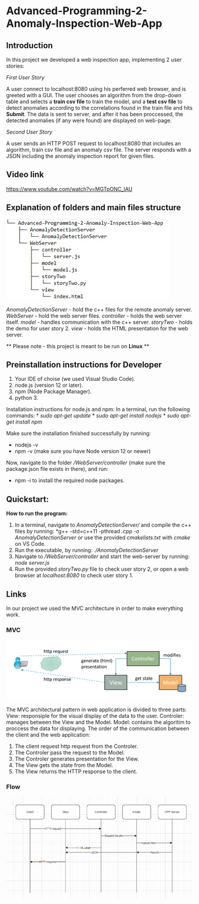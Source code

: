 # Advanced-Programming-2-Anomaly-Inspection-Web-App
## Introduction
In this project we developed a web inspection app, implementing 2 user stories:

*First User Story* 

A user connect to localhost:8080 using his perferred web browser, and is greeted with a GUI. The user chooses an algorithm from the drop-down table and selects a **train csv file** to train the model, and a **test csv file** to detect anomalies according to the correlations found in the train file and hits **Submit**.
The data is sent to server, and after it has been proccessed, the detected anomalies (if any were found) are displayed on web-page.

*Second User Story* 

A user sends an HTTP POST request to localhost:8080 that includes an algorithm, train csv file and an anomaly csv file.
   The server responds with a JSON including the anomaly inspection report for given files.
## Video link
https://www.youtube.com/watch?v=MGTpONC_lAU

## Explanation of folders and main files structure

![fileTree](https://raw.githubusercontent.com/DanielKnafel/Advanced-Programming-2-Anomaly-Inspection-Web-App/main/Images/fileTree.jpg)

*AnomalyDetectionServer* - hold the c++ files for the remote anomaly server.
*WebServer* - hold the web server files.
   *controller* - holds the web server itself.
   *model* - handles communication with the c++ server.
   *storyTwo* - holds the demo for user story 2.
   *view* - holds the HTML presentation for the web server.

** Please note - this project is meant to be run on **Linux** **

## Preinstallation instructions for Developer
1. Your IDE of choise (we used Visual Studio Code).
2. node.js (version 12 or later).
3. npm (Node Package Manager).
4. python 3.

Installation instructions for node.js and npm:
   In a terminal, run the following commands:
      * *sudo apt-get update*
      * *sudo apt-get install nodejs*
      * *sudo apt-get install npm*

Make sure the installation finished successfully by running:
   * nodejs -v
   * npm -v (make sure you have Node version 12 or newer)
   
Now, navigate to the folder */WebServer/controller* (make sure the package.json file exists in there), and run:
   * npm -i
to install the required node packages.

## Quickstart:
**How to run the program:**
1. In a terminal, navigate to *AnomalyDetectionServer/* and compile the c++ files by running:
   *g++ -std=c++11 -pthread *.cpp -o AnomalyDetectionServer*
   or use the provided *cmakelists.txt* with *cmake* on VS Code.
2. Run the executable, by running:
   *./AnomalyDetectionServer*
3. Navigate to */WebServer/controller* and start the web-server by running:
   *node server.js*
4. Run the provided *storyTwo.py* file to check user story 2, or open a web browser at *localhost:8080* to check user story 1.

## Links
In our project we used the MVC architecture in order to make everything work.

### MVC

![MVC](https://raw.githubusercontent.com/DanielKnafel/Advanced-Programming-2-Anomaly-Inspection-Web-App/main/Images/MVC.png)

The MVC architectural pattern in web application is divided to three parts:
View: responsiple for the visual display of the data to the user.
Controler: manages between the View and the Model.
Model: contains the algoritim to proccess the data for displaying.
The order of the communication between the client and the web application:
1) The client request http request from the Controler.
2) The Controler pass the request to the Model.
3) The Controler generates presentation for the View.
4) The View gets the state from the Model.
5) The View returns the HTTP response to the client.

### Flow

![Flow](https://raw.githubusercontent.com/DanielKnafel/Advanced-Programming-2-Anomaly-Inspection-Web-App/main/Images/Flow.png)

